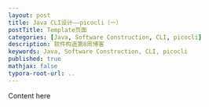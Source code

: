 ```yaml
---
layout: post
title: Java CLI设计——picocli（一）
postTitle: Template页面
categories: [Java, Software Construction, CLI, picocli]
description: 软件构造第8周博客
keywords: Java, Software Construction, CLI, picocli
published: true
mathjax: false
typora-root-url: ..
---
```


Content here